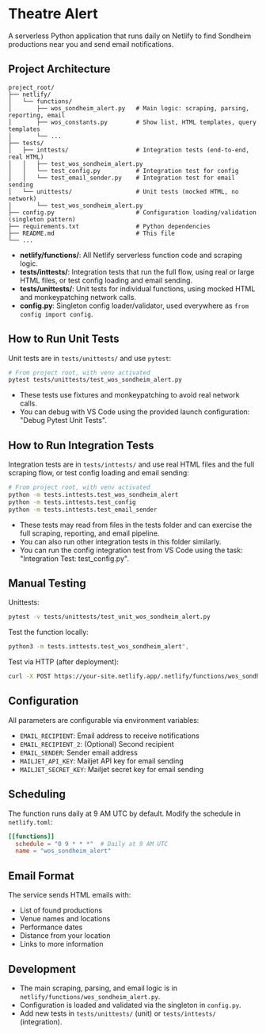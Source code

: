 # Theatre Alert

A serverless Python application that runs daily on Netlify to find Sondheim productions near you and send email notifications.

## Project Architecture

```
project_root/
├── netlify/
│   └── functions/
│       ├── wos_sondheim_alert.py   # Main logic: scraping, parsing, reporting, email
│       ├── wos_constants.py        # Show list, HTML templates, query templates
│       └── ...
├── tests/
│   ├── inttests/                   # Integration tests (end-to-end, real HTML)
│   │   ├── test_wos_sondheim_alert.py
│   │   └── test_config.py          # Integration test for config
│   │   └── test_email_sender.py    # Integration test for email sending
│   └── unittests/                  # Unit tests (mocked HTML, no network)
│       └── test_wos_sondheim_alert.py
├── config.py                       # Configuration loading/validation (singleton pattern)
├── requirements.txt                # Python dependencies
├── README.md                       # This file
└── ...
```

- **netlify/functions/**: All Netlify serverless function code and scraping logic.
- **tests/inttests/**: Integration tests that run the full flow, using real or large HTML files, or test config loading and email sending.
- **tests/unittests/**: Unit tests for individual functions, using mocked HTML and monkeypatching network calls.
- **config.py**: Singleton config loader/validator, used everywhere as `from config import config`.

## How to Run Unit Tests

Unit tests are in `tests/unittests/` and use `pytest`:

```bash
# From project root, with venv activated
pytest tests/unittests/test_wos_sondheim_alert.py
```

- These tests use fixtures and monkeypatching to avoid real network calls.
- You can debug with VS Code using the provided launch configuration: "Debug Pytest Unit Tests".

## How to Run Integration Tests

Integration tests are in `tests/inttests/` and use real HTML files and the full scraping flow, or test config loading and email sending:

```bash
# From project root, with venv activated
python -m tests.inttests.test_wos_sondheim_alert
python -m tests.inttests.test_config
python -m tests.inttests.test_email_sender
```

- These tests may read from files in the tests folder and can exercise the full scraping, reporting, and email pipeline.
- You can also run other integration tests in this folder similarly.
- You can run the config integration test from VS Code using the task: "Integration Test: test_config.py".

## Manual Testing

Unittests:
```bash
pytest -v tests/unittests/test_unit_wos_sondheim_alert.py
```

Test the function locally:
```bash
python3 -m tests.inttests.test_wos_sondheim_alert",
```

Test via HTTP (after deployment):
```bash
curl -X POST https://your-site.netlify.app/.netlify/functions/wos_sondheim_alert
```

## Configuration

All parameters are configurable via environment variables:

- `EMAIL_RECIPIENT`: Email address to receive notifications
- `EMAIL_RECIPIENT_2`: (Optional) Second recipient
- `EMAIL_SENDER`: Sender email address
- `MAILJET_API_KEY`: Mailjet API key for email sending
- `MAILJET_SECRET_KEY`: Mailjet secret key for email sending

## Scheduling

The function runs daily at 9 AM UTC by default. Modify the schedule in `netlify.toml`:

```toml
[[functions]]
  schedule = "0 9 * * *"  # Daily at 9 AM UTC
  name = "wos_sondheim_alert"
```

## Email Format

The service sends HTML emails with:
- List of found productions
- Venue names and locations
- Performance dates
- Distance from your location
- Links to more information

## Development

- The main scraping, parsing, and email logic is in `netlify/functions/wos_sondheim_alert.py`.
- Configuration is loaded and validated via the singleton in `config.py`.
- Add new tests in `tests/unittests/` (unit) or `tests/inttests/` (integration).
